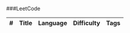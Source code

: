 ###LeetCode

| #   | Title | Language | Difficulty | Tags |
| --- | ----- | -------- | ---------- | ---- |


